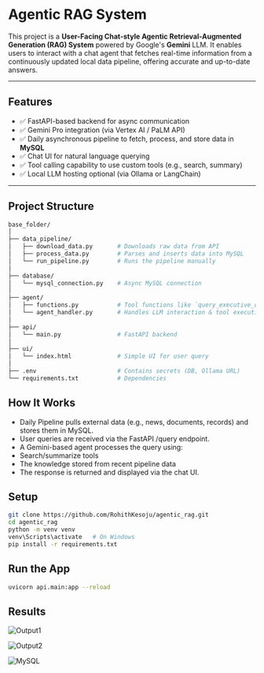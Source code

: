 # Agentic RAG System

This project is a **User-Facing Chat-style Agentic Retrieval-Augmented Generation (RAG) System** powered by Google's **Gemini** LLM. It enables users to interact with a chat agent that fetches real-time information from a continuously updated local data pipeline, offering accurate and up-to-date answers.

---

## Features

- ✅ FastAPI-based backend for async communication
- ✅ Gemini Pro integration (via Vertex AI / PaLM API)
- ✅ Daily asynchronous pipeline to fetch, process, and store data in **MySQL**
- ✅ Chat UI for natural language querying
- ✅ Tool calling capability to use custom tools (e.g., search, summary)
- ✅ Local LLM hosting optional (via Ollama or LangChain)

---

## Project Structure

```bash
base_folder/
│
├── data_pipeline/
│   ├── download_data.py       # Downloads raw data from API
│   ├── process_data.py        # Parses and inserts data into MySQL
│   └── run_pipeline.py        # Runs the pipeline manually
│
├── database/
│   └── mysql_connection.py    # Async MySQL connection
│
├── agent/
│   ├── functions.py           # Tool functions like `query_executive_orders`
│   └── agent_handler.py       # Handles LLM interaction & tool execution
│
├── api/
│   └── main.py                # FastAPI backend
│
├── ui/
│   └── index.html             # Simple UI for user query
│
├── .env                       # Contains secrets (DB, Ollama URL)
└── requirements.txt           # Dependencies
```
## How It Works
- Daily Pipeline pulls external data (e.g., news, documents, records) and stores them in MySQL.
- User queries are received via the FastAPI /query endpoint.
- A Gemini-based agent processes the query using:
- Search/summarize tools
- The knowledge stored from recent pipeline data
- The response is returned and displayed via the chat UI.

## Setup
```bash
git clone https://github.com/RohithKesoju/agentic_rag.git
cd agentic_rag
python -m venv venv
venv\Scripts\activate   # On Windows
pip install -r requirements.txt
```
## Run the App
```bash
uvicorn api.main:app --reload
```

## Results
![Output1](https://github.com/user-attachments/assets/50e2c030-aed4-4f6e-9ff7-6e01c25df8ad)

![Output2](https://github.com/user-attachments/assets/793a968e-9a01-41da-a833-dbefea2d7a0e)

![MySQL](https://github.com/user-attachments/assets/1c570367-53c5-4575-bede-582be7cccfef)

